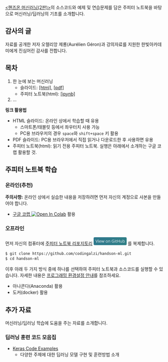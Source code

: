 [&lt;핸즈온 머신러닝(2판)&gt;](https://m.hanbit.co.kr/store/books/book_view.html?p_code=B7033438574)의 
소스코드와 예제 및 연습문제를 담은 주피터 노트북을 바탕으로 머신러닝/딥러닝의 기초를 소개합니다.

## 감사의 글

자료를 공개한 저자 오렐리앙 제롱(Aur&eacute;lien G&eacute;ron)과 강의자료를 지원한 한빛아카데미에게 진심어린 감사를 전합니다.

## 목차

1. 한 눈에 보는 머신러닝
    * 슬라이드: [[html]](./slides/handson-ml-01.slides.html), [[pdf]](./slides/handson-ml-01-slides.pdf)
    * 주피터 노트북(html): [[ipynb]](./notebooks/handson-ml-01.html)
1. ...

**링크 활용법**
* HTML 슬라이드: 온라인 상에서 학습할 때 유용
    * 스마트폰/태블릿 등에서 좌우터치 사용 가능 
    * PC용 브라우저의 경우 `space`와 `shift+space` 키 활용
* PDF 슬라이드: PC용 브라우저에서 직접 읽거나 다운로드한 후 사용하면 유용
* 주피터 노트북(html): 읽기 전용 주피터 노트북. 실행은 아래에서 소개하는 구글 코랩 활용할 것.

## 주피터 노트북 학습

### 온라인(추천)

**주의사항:** 온라인 상에서 실습한 내용을 저장하려면 먼저 자신의 계정으로 사본을 만들어야 합니다.

* [구글 코랩 ](https://colab.research.google.com/github/codingalzi/handson-ml/blob/master/)
<a href="https://colab.research.google.com/github/codingalzi/handson-ml/blob/master/"><img src="https://colab.research.google.com/assets/colab-badge.svg" alt="Open In Colab"/></a> 활용

### 오프라인

먼저 자신의 컴퓨터에
[주피터 노트북 리포지토리](https://github.com/codingalzi/handson-ml)
[<img src="view-on-github.png" alt="View On GitHub" style="height:25px;"/>](https://github.com/codingalzi/handson-ml) 를 
복제합니다.

```bash
$ git clone https://github.com/codingalzi/handson-ml.git
$ cd handson-ml
```

이후 아래 두 가지 방식 중에 하나를 선택하여 주피터 노트북과 소스코드를 실행할 수 있습니다.
자세한 내용은 [프로그래밍 환경설정 안내](./INSTALL.md)를 참조하세요.

* 아나콘다(Anaconda) 활용
* 도커(docker) 활용

## 추가 자료

머신러닝/딥러닝 학습에 도움을 주는 자료를 소개합니다.

### 딥러닝 훈련 코드 모음집

- [Keras Code Examples](https://keras.io/examples/)
    - 다양한 주제에 대한 딥러닝 모델 구현 및 훈련방법 소개
